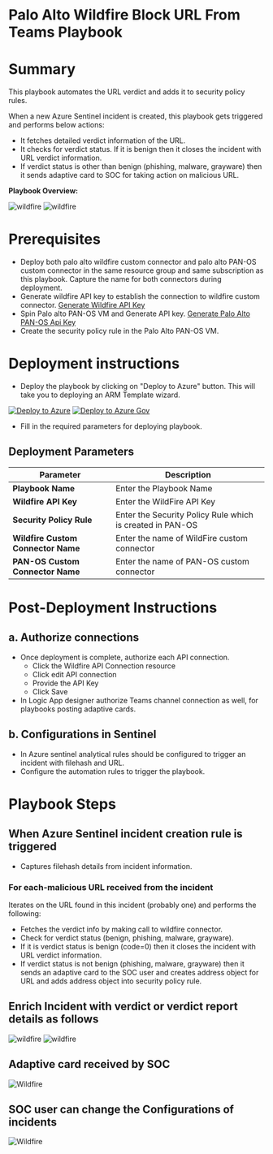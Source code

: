 # Palo Alto Wildfire Block URL From Teams Playbook
# Summary
This playbook automates the URL verdict and adds it to security policy rules.

When a new Azure Sentinel incident is created, this playbook gets triggered and performs below actions:
- It fetches detailed verdict information of the URL.
- It checks for verdict status. If it is benign then it closes the incident with URL verdict information.
- If verdict status is other than benign (phishing, malware, grayware) then it sends adaptive card to SOC for taking action on malicious URL.

**Playbook Overview:**

![wildfire](./Images/PlaybookdesignerLight.png)
![wildfire](./Images/PlaybookdesignerDark.png)

# Prerequisites
- Deploy both palo alto wildfire custom connector and palo alto PAN-OS custom connector in the same resource group and same subscription as this playbook. Capture the name for both connectors during deployment.
- Generate wildfire API key to establish the connection to wildfire custom connector. [Generate Wildfire API Key](https://wildfire.paloaltonetworks.com/wildfire/dashboard)
- Spin Palo alto PAN-OS VM and Generate API key. [Generate Palo Alto PAN-OS Api Key](https://docs.paloaltonetworks.com/vm-series/9-1/vm-series-deployment/license-the-vm-series-firewall/licensing-api/manage-the-licensing-api-key.html)
- Create the security policy rule in the Palo Alto PAN-OS VM.


# Deployment instructions 
- Deploy the playbook by clicking on "Deploy to Azure" button. This will take you to deploying an ARM Template wizard.

[![Deploy to Azure](https://aka.ms/deploytoazurebutton)](https://portal.azure.com/#create/Microsoft.Template/uri/https%3A%2F%2Fraw.githubusercontent.com%2FAzure%2FAzure-Sentinel%2Fmaster%2FPlaybooks%2FPaloAlto-Wildfire%2FPlaybooks%2FWildfire_URL_Verdict_on_Teams%2Fazuredeploy.json)
[![Deploy to Azure Gov](https://aka.ms/deploytoazuregovbutton)](https://portal.azure.us/#create/Microsoft.Template/uri/https%3A%2F%2Fraw.githubusercontent.com%2FAzure%2FAzure-Sentinel%2Fmaster%2FPlaybooks%2FPaloAlto-Wildfire%2FPlaybooks%2FWildfire_URL_Verdict_on_Teams%2Fazuredeploy.json)


 - Fill in the required parameters for deploying playbook.
## Deployment Parameters

| Parameter  | Description |
| ------------- | ------------- |
| **Playbook Name** | Enter the Playbook Name |
| **Wildfire API Key**  | Enter the WildFire API Key | 
| **Security Policy Rule** | Enter the Security Policy Rule which is created in PAN-OS |
| **Wildfire Custom Connector Name** | Enter the name of WildFire custom connector |
| **PAN-OS Custom Connector Name**  | Enter the name of PAN-OS custom connector|  

# Post-Deployment Instructions 
## a. Authorize connections
* Once deployment is complete, authorize each API connection.
  - Click the Wildfire API Connection resource
  - Click edit API connection
  - Provide the API Key
  - Click Save
* In Logic App designer authorize Teams channel connection as well, for playbooks posting adaptive cards.

## b. Configurations in Sentinel
- In Azure sentinel analytical rules should be configured to trigger an incident with filehash and URL. 
- Configure the automation rules to trigger the playbook.

# Playbook Steps
## When Azure Sentinel incident creation rule is triggered
  - Captures filehash details from incident information.
  ### For each-malicious URL received from the incident
  Iterates on the URL found in this incident (probably one) and performs the following:
- Fetches the verdict info by making call to wildfire connector.
- Check for verdict status (benign, phishing, malware, grayware).
- If it is verdict status is benign (code=0) then it closes the incident with URL verdict information.
- If verdict status is not benign (phishing, malware, grayware) then it sends an adaptive card to the SOC user and creates address object for URL and adds address object into security policy rule.

## Enrich Incident with verdict or verdict report details as follows
 ![wildfire](./Images/IncidentCommentLight.jpg)
 ![wildfire](./Images/IncidentCommentDark.jpg)
 
## Adaptive card received by SOC
 ![Wildfire](./Images/AdaptiveCard2.png)

## SOC user can change the Configurations of incidents
  ![Wildfire](./Images/AdaptiveCard1.jpg)